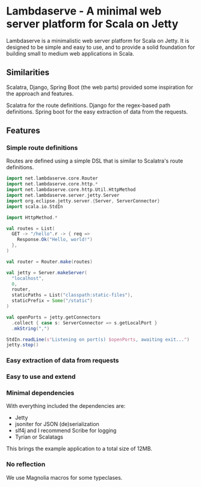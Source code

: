 
# Lambdaserve - A minimal web server platform for Scala on Jetty

Lambdaserve is a minimalistic web server platform for Scala on Jetty. It is designed to be simple
and easy to use, and to provide a solid foundation for building small to medium web applications
in Scala. 

## Similarities

Scalatra, Django, Spring Boot (the web parts) provided some inspiration for the approach and features.

Scalatra for the route definitions.
Django for the regex-based path definitions.
Spring boot for the easy extraction of data from the requests.


## Features

### Simple route definitions

Routes are defined using a simple DSL that is similar to Scalatra's route definitions.

```scala
import net.lambdaserve.core.Router
import net.lambdaserve.core.http.*
import net.lambdaserve.core.http.Util.HttpMethod
import net.lambdaserve.server.jetty.Server
import org.eclipse.jetty.server.{Server, ServerConnector}
import scala.io.StdIn

import HttpMethod.*

val routes = List(
  GET -> "/hello".r -> { req =>
    Response.Ok("Hello, world!")
  },
)

val router = Router.make(routes)

val jetty = Server.makeServer(
  "localhost",
  0,
  router,
  staticPaths = List("classpath:static-files"),
  staticPrefix = Some("/static")
)

val openPorts = jetty.getConnectors
  .collect { case s: ServerConnector => s.getLocalPort }
  .mkString(",")

StdIn.readLine(s"Listening on port(s) $openPorts, awaiting exit...")
jetty.stop()

```

### Easy extraction of data from requests

### Easy to use and extend

### Minimal dependencies

With everything included the dependencies are:

 - Jetty
 - jsoniter for JSON (de)serialization
 - slf4j and I recommend Scribe for logging
 - Tyrian or Scalatags

This brings the example application to a total size of 12MB.

### No reflection

We use Magnolia macros for some typeclases. 
